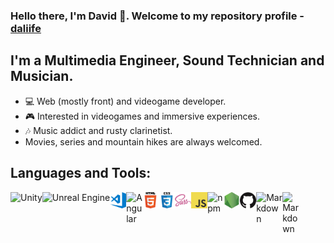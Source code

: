 ### Hello there, I'm David 👋. Welcome to my repository profile - [daliife](https://github.com/daliife)

## I'm a Multimedia Engineer, Sound Technician and Musician.

- 💻 Web (mostly front) and videogame developer.
- 🎮 Interested in videogames and immersive experiences.
- 🎶 Music addict and rusty clarinetist.
- Movies, series and mountain hikes are always welcomed.

## Languages and Tools:

[<img align="left" alt="Unity" height="26" src="https://upload.wikimedia.org/wikipedia/commons/8/8a/Official_unity_logo.png" />][unity]

[<img align="left" alt="Unreal Engine" height="26px" src="https://www.pngkey.com/png/full/275-2752551_horizontal-logo-unreal-engine-unreal-engine-logo-vector.png" />][unreal]

[<img align="left" alt="Visual Studio Code" width="26px" src="https://raw.githubusercontent.com/github/explore/80688e429a7d4ef2fca1e82350fe8e3517d3494d/topics/visual-studio-code/visual-studio-code.png" />][visualstudiocode]

[<img align="left" alt="Angular" width="26px" src="https://upload.wikimedia.org/wikipedia/commons/c/cf/Angular_full_color_logo.svg" />][angular]

[<img align="left" alt="HTML5" width="26px" src="https://raw.githubusercontent.com/github/explore/80688e429a7d4ef2fca1e82350fe8e3517d3494d/topics/html/html.png" />][html5]

[<img align="left" alt="CSS3" width="26px" src="https://raw.githubusercontent.com/github/explore/80688e429a7d4ef2fca1e82350fe8e3517d3494d/topics/css/css.png" />][css3]

[<img align="left" alt="Sass" width="26px" src="https://raw.githubusercontent.com/github/explore/80688e429a7d4ef2fca1e82350fe8e3517d3494d/topics/sass/sass.png" />][sass]

[<img align="left" alt="JavaScript" width="26px" src="https://raw.githubusercontent.com/github/explore/80688e429a7d4ef2fca1e82350fe8e3517d3494d/topics/javascript/javascript.png" />][javascript]

[<img align="left" alt="npm" width="26px" src="https://d2eip9sf3oo6c2.cloudfront.net/tags/images/000/000/188/thumb/npmlogo.png" />][npm]

[<img align="left" alt="Node.js" width="26px" src="https://raw.githubusercontent.com/github/explore/80688e429a7d4ef2fca1e82350fe8e3517d3494d/topics/nodejs/nodejs.png" />][nodejs]

[<img align="left" alt="GitHub" width="26px" src="https://raw.githubusercontent.com/github/explore/78df643247d429f6cc873026c0622819ad797942/topics/github/github.png" />][github]

[<img align="left" alt="Markdown" width="42px" src="https://upload.wikimedia.org/wikipedia/commons/4/48/Markdown-mark.svg" />][markdown]

[<img align="left" alt="Markdown" width="26px" src="https://upload.wikimedia.org/wikipedia/commons/2/2e/Processing_3_logo.png" />][processing]

[unity]: https://unity.com/
[unreal]: https://www.unrealengine.com/
[visualstudiocode]: https://code.visualstudio.com/
[angular]: https://angular.io/
[html5]: https://developer.mozilla.org/ca/docs/Web/Guide/HTML/HTML5
[css3]: https://developer.mozilla.org/en-US/docs/Archive/CSS3
[sass]: https://sass-lang.com/
[javascript]: https://www.javascript.com/
[npm]: https://www.npmjs.com/
[nodejs]: https://nodejs.org/en/
[github]: https://github.com/
[markdown]: https://github.com/adam-p/markdown-here/wiki/Markdown-Cheatsheet/
[processing]: https://processing.org/